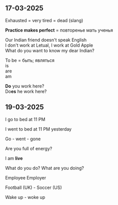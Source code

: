  
## 17-03-2025

Exhausted = very tired = dead (slang)

**Practice makes perfect** = повторенье мать ученья

Our Indian friend doesn't speak English  
I don't work at Letual, I work at Gold Apple  
What do you want to know my dear Indian?  

To be = быть; являться  
	is  
	are  
	am  

**Do** you work here?  
Do**es** he work here?  
## 19-03-2025

I go to bed at 11 PM

I went to bed at 11 PM yesterday

Go - went - gone

Are you full of energy?

I am **live**

What do you do?
What are you doing?

Employee
Employer 

Football (UK) - Soccer (US)

Wake up - woke up 

